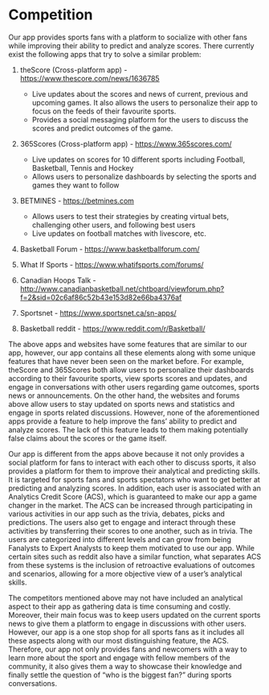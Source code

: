 # Competition

Our app provides sports fans with a platform to socialize with other fans while improving their ability to predict and analyze scores. There currently exist the following apps that try to solve a similar problem:

1.	theScore (Cross-platform app) - https://www.thescore.com/news/1636785
	- Live updates about the scores and news of current, previous and upcoming games. It also allows the users to personalize their app to focus on the feeds of their favourite sports.
	- Provides a social messaging platform for the users to discuss the scores and predict outcomes of the game. 

2.	365Scores (Cross-platform app) - https://www.365scores.com/
	- Live updates on scores for 10 different sports including Football, Basketball, Tennis and Hockey
	- Allows users to personalize dashboards by selecting the sports and games they want to follow

3.	BETMINES - https://betmines.com
	- Allows users to test their strategies by creating virtual bets, challenging other users, and following best users
	- Live updates on football matches with livescore, etc.

4.	Basketball Forum - https://www.basketballforum.com/ 

5.	What If Sports - https://www.whatifsports.com/forums/

6.	Canadian Hoops Talk - http://www.canadianbasketball.net/chtboard/viewforum.php?f=2&sid=02c6af86c52b43e153d82e66ba4376af 

7.	Sportsnet - https://www.sportsnet.ca/sn-apps/

8.	Basketball reddit - https://www.reddit.com/r/Basketball/ 

The above apps and websites have some features that are similar to our app, however, our app contains all these elements along with some unique features that have never been seen on the market before. For example, theScore and 365Scores both allow users to personalize their dashboards according to their favourite sports, view sports scores and updates, and engage in conversations with other users regarding game outcomes, sports news or announcements. On the other hand, the websites and forums above allow users to stay updated on sports news and statistics and engage in sports related discussions. However, none of the aforementioned apps provide a feature to help improve the fans’ ability to predict and analyze scores. The lack of this feature leads to them making potentially false claims about the scores or the game itself. 

Our app is different from the apps above because it not only provides a social platform for fans to interact with each other to discuss sports, it also provides a platform for them to improve their analytical and predicting skills. It is targeted for sports fans and sports spectators who want to get better at predicting and analyzing scores. In addition, each user is associated with an Analytics Credit Score (ACS), which is guaranteed to make our app a game changer in the market. The ACS can be increased through participating in various activities in our app such as the trivia, debates, picks and predictions. The users also get to engage and interact through these activities by transferring their scores to one another, such as in trivia. The users are categorized into different levels and can grow from being Fanalysts to Expert Analysts to keep them motivated to use our app. While certain sites such as reddit also have a similar function, what separates ACS from these systems is the inclusion of retroactive evaluations of outcomes and scenarios, allowing for a more objective view of a user’s analytical skills.

The competitors mentioned above may not have included an analytical aspect to their app as gathering data is time consuming and costly. Moreover, their main focus was to keep users updated on the current sports news to give them a platform to engage in discussions with other users. However, our app is a one stop shop for all sports fans as it includes all these aspects along with our most distinguishing feature, the ACS. Therefore, our app not only provides fans and newcomers with a way to learn more about the sport and engage with fellow members of the community, it also gives them a way to showcase their knowledge and finally settle the question of “who is the biggest fan?” during sports conversations.

